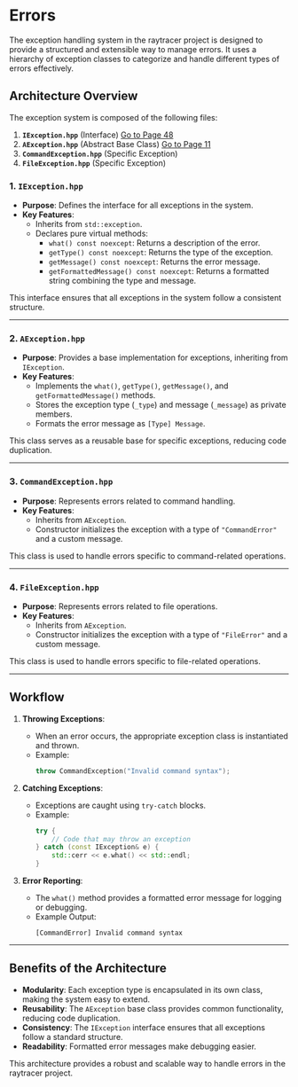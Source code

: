 # Errors

The exception handling system in the raytracer project is designed to provide a structured and extensible way to manage errors. It uses a hierarchy of exception classes to categorize and handle different types of errors effectively.

## Architecture Overview

The exception system is composed of the following files:

1. **`IException.hpp`** (Interface) [Go to Page 48](../../Doc.pdf#page=50)
2. **`AException.hpp`** (Abstract Base Class) [Go to Page 11](../../Doc.pdf#page=12)
3. **`CommandException.hpp`** (Specific Exception)
4. **`FileException.hpp`** (Specific Exception)

### 1. `IException.hpp`

- **Purpose**: Defines the interface for all exceptions in the system.
- **Key Features**:
  - Inherits from `std::exception`.
  - Declares pure virtual methods:
    - `what() const noexcept`: Returns a description of the error.
    - `getType() const noexcept`: Returns the type of the exception.
    - `getMessage() const noexcept`: Returns the error message.
    - `getFormattedMessage() const noexcept`: Returns a formatted string combining the type and message.

This interface ensures that all exceptions in the system follow a consistent structure.

---

### 2. `AException.hpp`

- **Purpose**: Provides a base implementation for exceptions, inheriting from `IException`.
- **Key Features**:
  - Implements the `what()`, `getType()`, `getMessage()`, and `getFormattedMessage()` methods.
  - Stores the exception type (`_type`) and message (`_message`) as private members.
  - Formats the error message as `[Type] Message`.

This class serves as a reusable base for specific exceptions, reducing code duplication.

---

### 3. `CommandException.hpp`

- **Purpose**: Represents errors related to command handling.
- **Key Features**:
  - Inherits from `AException`.
  - Constructor initializes the exception with a type of `"CommandError"` and a custom message.

This class is used to handle errors specific to command-related operations.

---

### 4. `FileException.hpp`

- **Purpose**: Represents errors related to file operations.
- **Key Features**:
  - Inherits from `AException`.
  - Constructor initializes the exception with a type of `"FileError"` and a custom message.

This class is used to handle errors specific to file-related operations.

---

## Workflow

1. **Throwing Exceptions**:
   - When an error occurs, the appropriate exception class is instantiated and thrown.
   - Example:
     ```cpp
     throw CommandException("Invalid command syntax");
     ```

2. **Catching Exceptions**:
   - Exceptions are caught using `try-catch` blocks.
   - Example:
     ```cpp
     try {
         // Code that may throw an exception
     } catch (const IException& e) {
         std::cerr << e.what() << std::endl;
     }
     ```

3. **Error Reporting**:
   - The `what()` method provides a formatted error message for logging or debugging.
   - Example Output:
     ```
     [CommandError] Invalid command syntax
     ```

---

## Benefits of the Architecture

- **Modularity**: Each exception type is encapsulated in its own class, making the system easy to extend.
- **Reusability**: The `AException` base class provides common functionality, reducing code duplication.
- **Consistency**: The `IException` interface ensures that all exceptions follow a standard structure.
- **Readability**: Formatted error messages make debugging easier.

This architecture provides a robust and scalable way to handle errors in the raytracer project.
